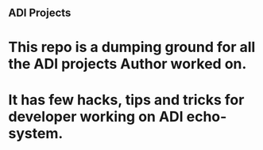 ## ADI Projects

# This repo is a dumping ground for all the ADI projects Author worked on.
# It has few hacks, tips and tricks for developer working on ADI echo-system.